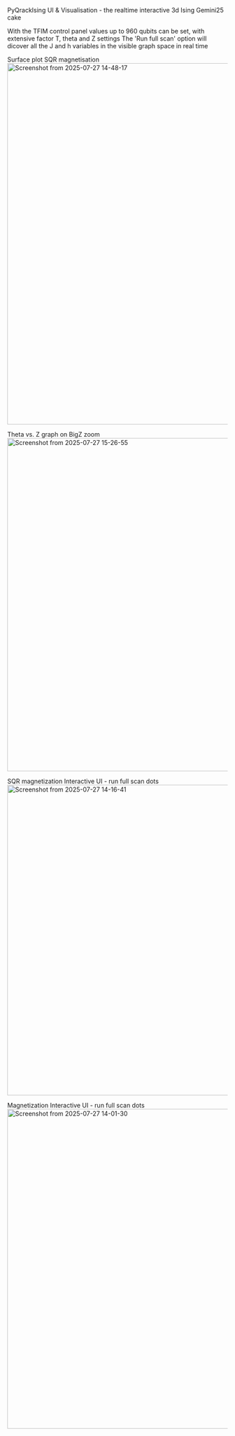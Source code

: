 PyQrackIsing UI & Visualisation - the realtime interactive 3d Ising Gemini25 cake 

With the TFIM control panel values up to 960 qubits can be set, with extensive factor T, theta and Z settings
The 'Run full scan' option will dicover all the J and h variables in the visible graph space in real time 

Surface plot SQR magnetisation
<img width="1262" height="826" alt="Screenshot from 2025-07-27 14-48-17" src="https://github.com/user-attachments/assets/0d096f9d-ebf7-4910-af07-404ccd7c62d8" />

Theta vs. Z graph on BigZ zoom
<img width="927" height="762" alt="Screenshot from 2025-07-27 15-26-55" src="https://github.com/user-attachments/assets/5815c5ec-f1a0-469a-87d5-fc421d45f497" />

SQR magnetization Interactive UI - run full scan dots
<img width="1407" height="710" alt="Screenshot from 2025-07-27 14-16-41" src="https://github.com/user-attachments/assets/66b09c87-bfb2-429f-8b27-7fd0bde0515e" />


Magnetization Interactive UI - run full scan dots
<img width="1417" height="731" alt="Screenshot from 2025-07-27 14-01-30" src="https://github.com/user-attachments/assets/8fc11bfd-9b7a-432b-bf11-5c1cad87b54e" />
